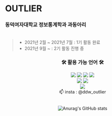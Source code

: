# __OUTLIER__
### 동덕여자대학교 정보통계학과 과동아리 </br></br>
>+ 2021년 2월 ~ 2021년 7월 : 1기 활동 완료 </br>
>+ 2021년 9월 ~ : 2기 활동 진행 중 </br>

<div align = "center">
  <h3 align="center">🛠 활용 가능 언어 🛠</h3>
  <img src="https://img.shields.io/badge/Python-3766AB?style=flat-square&logo=Python&logoColor=white"/>
  <img src="https://img.shields.io/badge/Java-007396?style=flat-square&logo=Java&logoColor=white"/>
  <img src="https://img.shields.io/badge/C-A8B9CC?style=flat-square&logo=C&logoColor=white"/>
  <img src="https://img.shields.io/badge/JavaScript-F7DF1E?style=flat-square&logo=JavaScript&logoColor=white"/></a>
  <br/>
  <img src="https://img.shields.io/badge/CSS-1572B6?style=flat-square&logo=CSS3&logoColor=white"/></a>
  <img src="https://img.shields.io/badge/HTML5-E34F26?style=flat-square&logo=HTML5&logoColor=white"/></a>
  <br/>
  <img src="https://img.shields.io/badge/Mysql-4479A1?style=flat-square&logo=Mysql&Studio&logoColor=white"/></a>
</br>
📫 insta : @ddw_outlier </br>
</br>

![Anurag's GitHub stats](https://github-readme-stats.vercel.app/api?username=ddwOutlier&show_icons=true&theme=radical)

</div>
